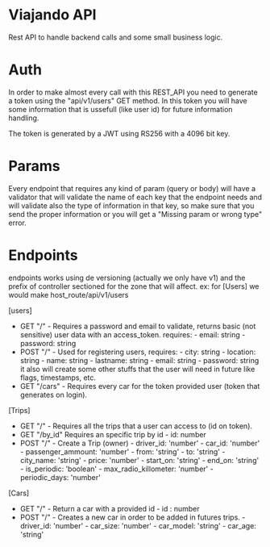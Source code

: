 # Viajando API

Rest API to handle backend calls and some small business logic.

# Auth

In order to make almost every call with this REST_API you need to generate a token using the "api/v1/users" GET method.
In this token you will have some information that is ussefull (like user id) for future information handling.

The token is generated by a JWT using RS256 with a 4096 bit key.

# Params

Every endpoint that requires any kind of param (query or body) will have a validator that will validate the name of each key that the endpoint needs
and will validate also the type of information in that key, so make sure that you send the proper information or you will get a "Missing param or wrong type" error.

# Endpoints

endpoints works using de versioning (actually we only have v1) and the prefix of controller sectioned for the zone that will affect.
ex:
for [Users] we would make host_route/api/v1/users

[users] 

* GET "/" - Requires a password and email to validate, returns basic (not sensitive) user data with an access_token. requires:
      - email: string
      - password: string
* POST "/" - Used for registering users, requires:
      - city: string
      - location: string
      - name: string
      - lastname: string
      - email: string
      - password: string
      it also will create some other stuffs that the user will need in future like flags, timestamps, etc.
* GET "/cars" - Requires every car for the token provided user (token that generates on login).

[Trips]

* GET "/" - Requires all the trips that a user can access to (id on token).
* GET "/by_id" Requires an specific trip by id
      - id: number
* POST "/" - Create a Trip (owner)
      - driver_id: 'number'
      - car_id: 'number'
      - passenger_ammount: 'number'
      - from: 'string'
      - to: 'string'
      - city_name: 'string'
      - price: 'number'
      - start_on: 'string'
      - end_on: 'string'
      - is_periodic: 'boolean'
      - max_radio_killometer: 'number'
      - periodic_days: 'number'

[Cars]

* GET "/" - Return a car with a provided id
      - id : number
* POST "/" - Creates a new car in order to be added in futures trips.
      - driver_id: 'number'
      - car_size: 'number'
      - car_model: 'string'
      - car_age: 'string'

